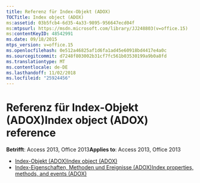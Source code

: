 ```yaml
---
title: Referenz für Index-Objekt (ADOX)
TOCTitle: Index object (ADOX)
ms:assetid: 03b5fcb4-6d35-4a33-9895-956647ecd04f
ms:mtpsurl: https://msdn.microsoft.com/library/JJ248803(v=office.15)
ms:contentKeyID: 48542991
ms.date: 09/18/2015
mtps_version: v=office.15
ms.openlocfilehash: 0e512a46825af1d6fa1ad45e60918bd4417e4a0c
ms.sourcegitcommit: d7248f803002b31cf7fc561b03530199a9b0a8fd
ms.translationtype: MT
ms.contentlocale: de-DE
ms.lasthandoff: 11/02/2018
ms.locfileid: "25924456"
---
```

# <a name="index-object-adox-reference"></a><span data-ttu-id="dbb5a-102">Referenz für Index-Objekt (ADOX)</span><span class="sxs-lookup"><span data-stu-id="dbb5a-102">Index object (ADOX) reference</span></span>

<span data-ttu-id="dbb5a-103">**Betrifft**: Access 2013, Office 2013</span><span class="sxs-lookup"><span data-stu-id="dbb5a-103">**Applies to**: Access 2013, Office 2013</span></span>

- [<span data-ttu-id="dbb5a-104">Index-Objekt (ADOX)</span><span class="sxs-lookup"><span data-stu-id="dbb5a-104">Index object (ADOX)</span></span>](index-object-adox.md)
- [<span data-ttu-id="dbb5a-105">Index-Eigenschaften, Methoden und Ereignisse (ADOX)</span><span class="sxs-lookup"><span data-stu-id="dbb5a-105">Index properties, methods, and events (ADOX)</span></span>](index-properties-methods-and-events-adox.md)

